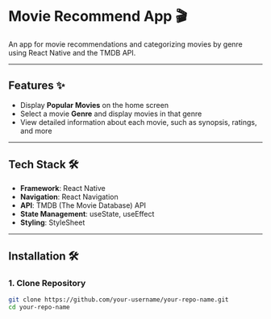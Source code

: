 # Movie Recommend App 🎬

An app for movie recommendations and categorizing movies by genre using React Native and the TMDB API.

---

## Features ✨
- Display **Popular Movies** on the home screen
- Select a movie **Genre** and display movies in that genre
- View detailed information about each movie, such as synopsis, ratings, and more

---

## Tech Stack 🛠️
- **Framework**: React Native
- **Navigation**: React Navigation
- **API**: TMDB (The Movie Database) API
- **State Management**: useState, useEffect
- **Styling**: StyleSheet

---
<!-- 
## Screenshots 📱
1. **Home Screen**  
   ![Home Screen](./screenshots/home.png)

2. **Genre Movies Screen**  
   ![Genre Screen](./screenshots/genre.png)

3. **Movie Detail Screen**  
   ![Detail Screen](./screenshots/detail.png)

---
-->
## Installation 🛠️

### **1. Clone Repository**
```bash
git clone https://github.com/your-username/your-repo-name.git
cd your-repo-name
